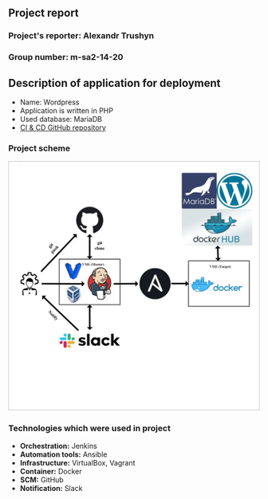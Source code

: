 ## Project report

### Project's reporter: Alexandr Trushyn
### Group number: m-sa2-14-20

## Description of application for deployment
- Name: Wordpress
- Application is written in PHP
- Used database: MariaDB
- [CI & CD GitHub repository](https://github.com/TrushynA/sa2_git)

### Project scheme 
![alt text](scheme.jpg)

### Technologies which were used in project
- **Orchestration:** Jenkins
- **Automation tools:** Ansible
- **Infrastructure:** VirtualBox, Vagrant
- **Container:** Docker
- **SCM:** GitHub
- **Notification:** Slack

   